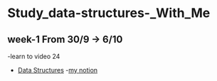 # Study_data-structures-_With_Me

## week-1 From 30/9 -> 6/10 
-learn to video 24 
- [Data Structures](https://www.youtube.com/playlist?list=PL2_aWCzGMAwI3W_JlcBbtYTwiQSsOTa6P)
-[my notion](https://www.notion.so/Data-Structure-e35b509ee60b4802a5fc6782802ee99e?pvs=4)

